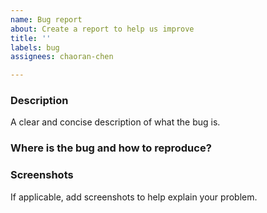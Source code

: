 ```yaml
---
name: Bug report
about: Create a report to help us improve
title: ''
labels: bug
assignees: chaoran-chen

---
```


### Description

A clear and concise description of what the bug is.


### Where is the bug and how to reproduce?



### Screenshots

If applicable, add screenshots to help explain your problem.
